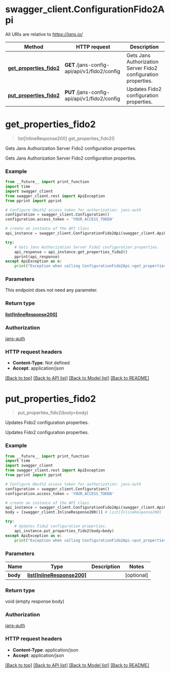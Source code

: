 # swagger_client.ConfigurationFido2Api

All URIs are relative to *https://jans.io/*

Method | HTTP request | Description
------------- | ------------- | -------------
[**get_properties_fido2**](ConfigurationFido2Api.md#get_properties_fido2) | **GET** /jans-config-api/api/v1/fido2/config | Gets Jans Authorization Server Fido2 configuration properties.
[**put_properties_fido2**](ConfigurationFido2Api.md#put_properties_fido2) | **PUT** /jans-config-api/api/v1/fido2/config | Updates Fido2 configuration properties.

# **get_properties_fido2**
> list[InlineResponse200] get_properties_fido2()

Gets Jans Authorization Server Fido2 configuration properties.

Gets Jans Authorization Server Fido2 configuration properties.

### Example
```python
from __future__ import print_function
import time
import swagger_client
from swagger_client.rest import ApiException
from pprint import pprint

# Configure OAuth2 access token for authorization: jans-auth
configuration = swagger_client.Configuration()
configuration.access_token = 'YOUR_ACCESS_TOKEN'

# create an instance of the API class
api_instance = swagger_client.ConfigurationFido2Api(swagger_client.ApiClient(configuration))

try:
    # Gets Jans Authorization Server Fido2 configuration properties.
    api_response = api_instance.get_properties_fido2()
    pprint(api_response)
except ApiException as e:
    print("Exception when calling ConfigurationFido2Api->get_properties_fido2: %s\n" % e)
```

### Parameters
This endpoint does not need any parameter.

### Return type

[**list[InlineResponse200]**](InlineResponse200.md)

### Authorization

[jans-auth](../README.md#jans-auth)

### HTTP request headers

 - **Content-Type**: Not defined
 - **Accept**: application/json

[[Back to top]](#) [[Back to API list]](../README.md#documentation-for-api-endpoints) [[Back to Model list]](../README.md#documentation-for-models) [[Back to README]](../README.md)

# **put_properties_fido2**
> put_properties_fido2(body=body)

Updates Fido2 configuration properties.

Updates Fido2 configuration properties.

### Example
```python
from __future__ import print_function
import time
import swagger_client
from swagger_client.rest import ApiException
from pprint import pprint

# Configure OAuth2 access token for authorization: jans-auth
configuration = swagger_client.Configuration()
configuration.access_token = 'YOUR_ACCESS_TOKEN'

# create an instance of the API class
api_instance = swagger_client.ConfigurationFido2Api(swagger_client.ApiClient(configuration))
body = [swagger_client.InlineResponse200()] # list[InlineResponse200] |  (optional)

try:
    # Updates Fido2 configuration properties.
    api_instance.put_properties_fido2(body=body)
except ApiException as e:
    print("Exception when calling ConfigurationFido2Api->put_properties_fido2: %s\n" % e)
```

### Parameters

Name | Type | Description  | Notes
------------- | ------------- | ------------- | -------------
 **body** | [**list[InlineResponse200]**](InlineResponse200.md)|  | [optional] 

### Return type

void (empty response body)

### Authorization

[jans-auth](../README.md#jans-auth)

### HTTP request headers

 - **Content-Type**: application/json
 - **Accept**: application/json

[[Back to top]](#) [[Back to API list]](../README.md#documentation-for-api-endpoints) [[Back to Model list]](../README.md#documentation-for-models) [[Back to README]](../README.md)

